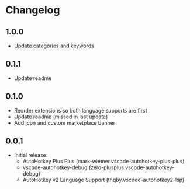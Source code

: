 # Changelog

## 1.0.0

- Update categories and keywords

## 0.1.1

- Update readme

## 0.1.0

- Reorder extensions so both language supports are first
- ~~Update readme~~ (missed in last update)
- Add icon and custom marketplace banner

## 0.0.1

- Initial release:
  - AutoHotkey Plus Plus (mark-wiemer.vscode-autohotkey-plus-plus)
  - vscode-autohotkey-debug (zero-plusplus.vscode-autohotkey-debug)
  - AutoHotkey v2 Language Support (thqby.vscode-autohotkey2-lsp)

